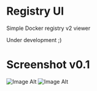 # Registry UI
  Simple Docker registry v2 viewer
  
  Under development ;)

Screenshot v0.1
===============
![Image Alt](https://i.imgur.com/W2BXzAI.png)
![Image Alt](https://i.imgur.com/7NYdak1.png)


